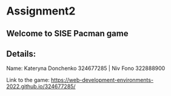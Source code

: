 
# Assignment2

## Welcome to SISE Pacman game


## Details:

Name: Kateryna Donchenko 324677285 | Niv Fono 322888900


Link to the game: https://web-development-environments-2022.github.io/324677285/ 




